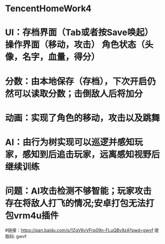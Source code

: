 # TencentHomeWork4
# UI：存档界面（Tab或者按Save唤起） 操作界面（移动，攻击） 角色状态（头像，名字，血量，得分）
# 分数：由本地保存（存档），下次开启仍然可以读取分数；击倒敌人后将加分
# 动画：实现了角色的移动，攻击以及跳舞
# AI：由行为树实现可以巡逻并感知玩家，感知到后追击玩家，远离感知视野后继续训练
# 问题：AI攻击检测不够智能；玩家攻击存在将敌人打飞的情况;安卓打包无法打包vrm4u插件
#链接：https://pan.baidu.com/s/1ZgV6vVFrp09n-FLuQBv9zA?pwd=gwvf 提取码: gwvf 
